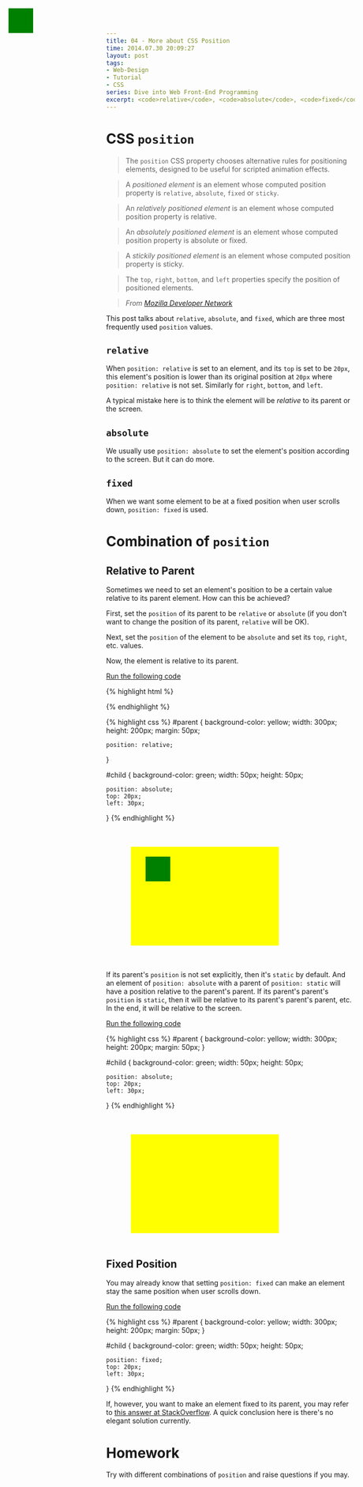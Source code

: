 ```yaml
---
title: 04 - More about CSS Position
time: 2014.07.30 20:09:27
layout: post
tags:
- Web-Design
- Tutorial
- CSS
series: Dive into Web Front-End Programming
excerpt: <code>relative</code>, <code>absolute</code>, <code>fixed</code> are three most frequently used CSS `position` values. Even if you think you know them already, this post may surprise you.
---
```


# CSS `position`

> The `position` CSS property chooses alternative rules for positioning elements, designed to be useful for scripted animation effects.

> A *positioned element* is an element whose computed position property is `relative`, `absolute`, `fixed` or `sticky`.

> An *relatively positioned element* is an element whose computed position property is relative.

> An *absolutely positioned element* is an element whose computed position property is absolute or fixed.

> A *stickily positioned element* is an element whose computed position property is sticky.

> The `top`, `right`, `bottom`, and `left` properties specify the position of positioned elements.

> *From <a href="https://developer.mozilla.org/en-US/docs/Web/CSS/position" target="_blank">Mozilla Developer Network*</a>

This post talks about `relative`, `absolute`, and `fixed`, which are three most frequently used `position` values.

## `relative`

When `position: relative` is set to an element, and its `top` is set to be `20px`, this element's position is lower than its original position at `20px` where `position: relative` is not set. Similarly for `right`, `bottom`, and `left`.

A typical mistake here is to think the element will be *relative* to its parent or the screen.

## `absolute`

We usually use `position: absolute` to set the element's position according to the screen. But it can do more.

## `fixed`

When we want some element to be at a fixed position when user scrolls down, `position: fixed` is used.

# Combination of `position`

## Relative to Parent

Sometimes we need to set an element's position to be a certain value relative to its parent element. How can this be achieved?

First, set the `position` of its parent to be `relative` or `absolute` (if you don't want to change the position of its parent, `relative` will be OK).

Next, set the `position` of the element to be `absolute` and set its `top`, `right`, etc. values.

Now, the element is relative to its parent.

<p class="no-indent"><a href="http://jsfiddle.net/pDdVA/" target="_blank">Run the following code</a></p>

{% highlight html %}
<div id="parent">
    <div id="child">
    </div>
</div>
{% endhighlight %}

{% highlight css %}
#parent {
    background-color: yellow;
    width: 300px;
    height: 200px;
    margin: 50px;
    
    position: relative;
}

#child {
    background-color: green;
    width: 50px;
    height: 50px;
    
    position: absolute;
    top: 20px;
    left: 30px;
}
{% endhighlight %}

<div class="demo-area">
    <div style="background-color: yellow; width: 300px; height: 200px; margin: 50px; position: relative" >
        <div style="background-color: green; width: 50px; height: 50px; position: absolute; top: 20px; left: 30px;" >
        </div>
    </div>
</div>

If its parent's `position` is not set explicitly, then it's `static` by default. And an element of `position: absolute` with a parent of `position: static` will have a position relative to the parent's parent. If its parent's parent's `position` is `static`, then it will be relative to its parent's parent's parent, etc. In the end, it will be relative to the screen. 

<p class="no-indent"><a href="http://jsfiddle.net/pDdVA/1/" target="_blank">Run the following code</a></p>

{% highlight css %}
#parent {
    background-color: yellow;
    width: 300px;
    height: 200px;
    margin: 50px;
}

#child {
    background-color: green;
    width: 50px;
    height: 50px;
    
    position: absolute;
    top: 20px;
    left: 30px;
}
{% endhighlight %}

<div class="demo-area">
    <div style="background-color: yellow; width: 300px; height: 200px; margin: 50px;" >
        <div style="background-color: green; width: 50px; height: 50px; position: absolute; top: 20px; left: 30px;" >
        </div>
    </div>
</div>

## Fixed Position

You may already know that setting `position: fixed` can make an element stay the same position when user scrolls down.

<p class="no-indent"><a href="http://jsfiddle.net/pDdVA/2/" target="_blank">Run the following code</a></p>

{% highlight css %}
#parent {
    background-color: yellow;
    width: 300px;
    height: 200px;
    margin: 50px;
}

#child {
    background-color: green;
    width: 50px;
    height: 50px;
    
    position: fixed;
    top: 20px;
    left: 30px;
}
{% endhighlight %}

If, however, you want to make an element fixed to its parent, you may refer to <a href="http://stackoverflow.com/questions/5209814/can-i-position-an-element-fixed-relative-to-parent#answer-7823145" target="_blank">this answer at StackOverflow</a>. A quick conclusion here is there's no elegant solution currently.

# Homework

Try with different combinations of `position` and raise questions if you may.
